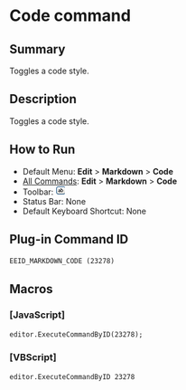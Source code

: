 # Code command

## Summary

Toggles a code style.

## Description

Toggles a code style.

## How to Run

- Default Menu: **Edit** \> **Markdown** \> **Code**
- [All Commands](../tools/all_commands): **Edit** \> **Markdown** \> **Code**
- Toolbar: ![](../../images/markdown_code.png)
- Status Bar: None
- Default Keyboard Shortcut: None

## Plug-in Command ID

```
EEID_MARKDOWN_CODE (23278)
```

## Macros

### \[JavaScript\]

```
editor.ExecuteCommandByID(23278);
```

### \[VBScript\]

```
editor.ExecuteCommandByID 23278
```

